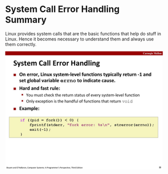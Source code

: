 # System Call Error Handling Summary

Linux provides system calls that are the basic functions that help do stuff
in Linux. 
Hence it becomes necessary to understand them and always use them correctly.

![error](assignments/summary/Assets/slide13.jpg)
